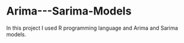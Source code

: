 # Arima---Sarima-Models
In this project I used R programming language and Arima and Sarima models. 
